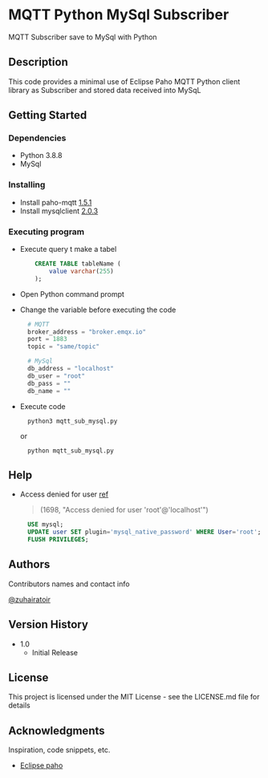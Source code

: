 # MQTT Python MySql Subscriber

MQTT Subscriber save to MySql with Python

## Description

This code provides a minimal use of Eclipse Paho MQTT Python client library as Subscriber and stored data received into MySqL

## Getting Started

### Dependencies

- Python 3.8.8
- MySql

### Installing

- Install paho-mqtt [1.5.1](https://pypi.org/project/paho-mqtt/1.5.1/)
- Install mysqlclient [2.0.3](https://pypi.org/project/mysqlclient/2.0.3/)

### Executing program

- Execute query t make a tabel

  ```sql
      CREATE TABLE tableName (
          value varchar(255)
      );
  ```

- Open Python command prompt
- Change the variable before executing the code

  ```python
    # MQTT
    broker_address = "broker.emqx.io"
    port = 1883
    topic = "same/topic"

    # MySql
    db_address = "localhost"
    db_user = "root"
    db_pass = ""
    db_name = ""
  ```

- Execute code

  ```console
    python3 mqtt_sub_mysql.py
  ```

  or

  ```console
    python mqtt_sub_mysql.py
  ```

## Help

- Access denied for user
  [ref](https://stackoverflow.com/questions/39281594/error-1698-28000-access-denied-for-user-rootlocalhost)

  > (1698, "Access denied for user 'root'@'localhost'")

  ```sql
    USE mysql;
    UPDATE user SET plugin='mysql_native_password' WHERE User='root';
    FLUSH PRIVILEGES;
  ```

## Authors

Contributors names and contact info

[@zuhairatoir](https://twitter.com/zuhairatoir)

## Version History

- 1.0
  - Initial Release

## License

This project is licensed under the MIT License - see the LICENSE.md file for details

## Acknowledgments

Inspiration, code snippets, etc.

- [Eclipse paho](https://www.eclipse.org/paho/index.php?page=clients/python/index.php)
